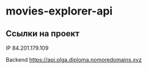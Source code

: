 # movies-explorer-api

## Ссылки на проект

IP 84.201.179.109

Backend https://api.olga.diploma.nomoredomains.xyz



